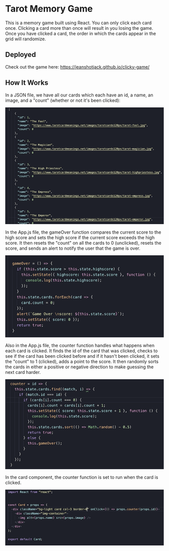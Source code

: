# Tarot Memory Game

This is a memory game built using React. You can only click each card once. Clicking a card more than once will result in you losing the game. Once you have clicked a card, the order in which the cards appear in the grid will randomize. 

## Deployed 

Check out the game here: https://jeanshotjack.github.io/clicky-game/

##


## How It Works

In a JSON file, we have all our cards which each have an id, a name, an image, and a "count" (whether or not it's been clicked):

![Image of cards JSON](/public/cards.png)

In the App.js file, the gameOver function compares the current score to the high score and sets the high score if the current score exceeds the high score. It then resets the "count" on all the cards to 0 (unclicked), resets the score, and sends an alert to notify the user that the game is over.

![Image of gameover](/public/gameover.png)

Also in the App.js file, the counter function handles what happens when each card is clicked. It finds the id of the card that was clicked, checks to see if the card has been clicked before and if it hasn't been clicked, it sets the "count" to 1 (clicked), adds a point to the score. It then randomly sorts the cards in either a positive or negative direction to make guessing the next card harder. 

![Image of counter](/public/counter.png)

In the card component, the counter function is set to run when the card is clicked. 

![Image of card](/public/cardcomp.png)